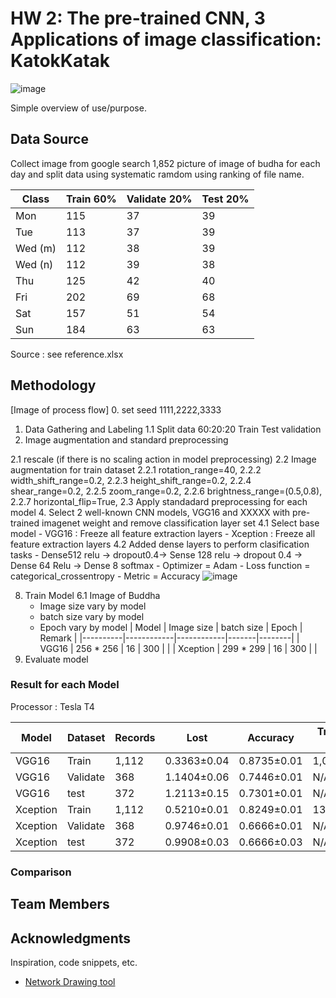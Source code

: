 # HW 2: The pre-trained CNN, 3 Applications of image classification: KatokKatak
![image](https://user-images.githubusercontent.com/11289173/195136123-ef90c34c-7e1d-45cf-a181-8313a237b2b4.png)

Simple overview of use/purpose.

## Data Source
Collect image from google search 1,852 picture of image of budha for each day and split data using systematic ramdom using ranking of file name.

|  Class  |   Train 60%  |  Validate 20% |  Test 20% |
|---------|----------|------------|--------|
| Mon     |     115  |      37    |   39   |
| Tue     |     113  |      37    |   39   |
| Wed (m) |     112  |      38    |   39   |
| Wed (n) |     112  |      39    |   38   |
| Thu     |     125  |      42    |   40   |
| Fri     |     202  |      69    |   68   |
| Sat     |     157  |      51    |   54   |
| Sun     |     184  |      63    |   63   |


Source : see reference.xlsx


## Methodology
[Image of process flow]
0. set seed
 1111,2222,3333

1. Data Gathering and Labeling 
  1.1 Split data 60:20:20  Train Test validation
2. Image augmentation and standard preprocessing


  2.1 rescale (if there is no scaling action in model preprocessing)
  2.2 Image augmentation for train dataset
    2.2.1 rotation_range=40,
    2.2.2 width_shift_range=0.2,
    2.2.3 height_shift_range=0.2,
    2.2.4 shear_range=0.2,
    2.2.5 zoom_range=0.2,
    2.2.6 brightness_range=(0.5,0.8),
    2.2.7 horizontal_flip=True,
  2.3 Apply standadard preprocessing for each model
4. Select 2 well-known CNN models, VGG16 and XXXXX with pre-trained imagenet  weight and remove classification layer set
  4.1 Select base model
    - VGG16 : Freeze all feature extraction layers
    - Xception : Freeze all feature extraction layers
  4.2 Added dense layers to perform clasification tasks
       - Dense512 relu -> dropout0.4-> Sense 128 relu -> dropout 0.4 -> Dense 64  Relu -> Dense 8  softmax
       - Optimizer = Adam
       - Loss function = categorical_crossentropy
       - Metric = Accuracy
![image](https://user-images.githubusercontent.com/11289173/196020339-00d0b629-ec92-4a18-ab36-70e4124f1ea4.png)

8. Train Model
  6.1 Image of Buddha
   - Image size vary by model
   - batch size vary by model
   - Epoch vary by model
   |   Model  | Image size | batch size | Epoch | Remark |
   |----------|------------|------------|-------|--------|
   | VGG16    |  256 * 256 |    16      |   300 |        |
   | Xception |  299 * 299 |    16      |   300 |        |
9. Evaluate model

### Result for each Model
Processor : Tesla T4


  |  Model | Dataset  | Records |   Lost   | Accuracy | Train Time (s) |
  |--------|----------|---------|----------|----------|----------------|
  | VGG16  | Train    |   1,112 |0.3363±0.04|0.8735±0.01|    1,019±8  |
  | VGG16  | Validate |     368 |1.1404±0.06|0.7446±0.01|       N/A    | 
  | VGG16  | test     |     372 |1.2113±0.15|0.7301±0.01|       N/A    |
  |Xception| Train    |   1,112 |0.5210±0.01|0.8249±0.01|   13,940±964 |
  |Xception| Validate |     368 |0.9746±0.01|0.6666±0.01|       N/A    | 
  |Xception| test     |     372 |0.9908±0.03|0.6666±0.03|       N/A    | 
  


### Comparison



## Team Members




## Acknowledgments

Inspiration, code snippets, etc.
* [Network Drawing tool](https://alexlenail.me/NN-SVG/AlexNet.html)

